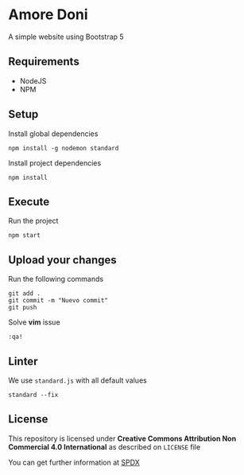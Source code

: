 # Amore Doni

A simple website using Bootstrap 5

## Requirements

* NodeJS
* NPM

## Setup

Install global dependencies

```shell
npm install -g nodemon standard
```

Install project dependencies

```shell
npm install
```

## Execute

Run the project

```
npm start
```

## Upload your changes

Run the following commands

```shell
git add .
git commit -m "Nuevo commit"
git push
```

Solve **vim** issue

```shell
:qa!
```

## Linter

We use `standard.js` with all default values

```shell
standard --fix
```

## License

This repository is licensed under **Creative Commons Attribution Non Commercial 4.0 International** as described on `LICENSE` file

You can get further information at [SPDX](https://spdx.org/licenses/CC-BY-NC-4.0.html)
